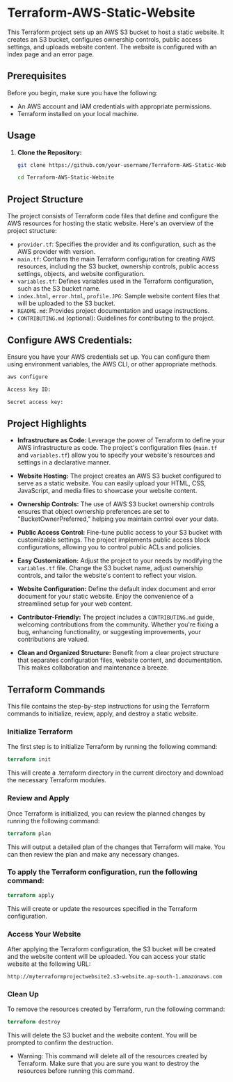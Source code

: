 # Terraform-AWS-Static-Website
This Terraform project sets up an AWS S3 bucket to host a static website. It creates an S3 bucket, configures ownership controls, public access settings, and uploads website content. The website is configured with an index page and an error page.

## Prerequisites

Before you begin, make sure you have the following:

- An AWS account and IAM credentials with appropriate permissions.
- Terraform installed on your local machine.

## Usage

1. **Clone the Repository:**

   ```bash
   git clone https://github.com/your-username/Terraform-AWS-Static-Website.git
   ```

   ```bash
   cd Terraform-AWS-Static-Website
   ```

   
## Project Structure

The project consists of Terraform code files that define and configure the AWS resources for hosting the static website. Here's an overview of the project structure:

- `provider.tf`: Specifies the provider and its configuration, such as the AWS provider with version.
- `main.tf`: Contains the main Terraform configuration for creating AWS resources, including the S3 bucket, ownership controls, public access settings, objects, and website configuration.
- `variables.tf`: Defines variables used in the Terraform configuration, such as the S3 bucket name.
- `index.html`, `error.html`, `profile.JPG`: Sample website content files that will be uploaded to the S3 bucket.
- `README.md`: Provides project documentation and usage instructions.
- `CONTRIBUTING.md` (optional): Guidelines for contributing to the project.



## Configure AWS Credentials: 
Ensure you have your AWS credentials set up. You can configure them using environment variables, the AWS CLI, or other appropriate methods.

```bash 
aws configure
```

```bash 
Access key ID:
```

```bash
Secret access key:
```


## Project Highlights

- **Infrastructure as Code:** Leverage the power of Terraform to define your AWS infrastructure as code. The project's configuration files (`main.tf` and `variables.tf`) allow you to specify your website's resources and settings in a declarative manner.

- **Website Hosting:** The project creates an AWS S3 bucket configured to serve as a static website. You can easily upload your HTML, CSS, JavaScript, and media files to showcase your website content.

- **Ownership Controls:** The use of AWS S3 bucket ownership controls ensures that object ownership preferences are set to "BucketOwnerPreferred," helping you maintain control over your data.

- **Public Access Control:** Fine-tune public access to your S3 bucket with customizable settings. The project implements public access block configurations, allowing you to control public ACLs and policies.

- **Easy Customization:** Adjust the project to your needs by modifying the `variables.tf` file. Change the S3 bucket name, adjust ownership controls, and tailor the website's content to reflect your vision.

- **Website Configuration:** Define the default index document and error document for your static website. Enjoy the convenience of a streamlined setup for your web content.

- **Contributor-Friendly:** The project includes a `CONTRIBUTING.md` guide, welcoming contributions from the community. Whether you're fixing a bug, enhancing functionality, or suggesting improvements, your contributions are valued.

- **Clean and Organized Structure:** Benefit from a clear project structure that separates configuration files, website content, and documentation. This makes collaboration and maintenance a breeze.



## Terraform Commands

This file contains the step-by-step instructions for using the Terraform commands to initialize, review, apply, and destroy a static website.

### Initialize Terraform
The first step is to initialize Terraform by running the following command:

```tf
terraform init
```

This will create a .terraform directory in the current directory and download the necessary Terraform modules.

### Review and Apply
Once Terraform is initialized, you can review the planned changes by running the following command:

```tf
terraform plan
````

This will output a detailed plan of the changes that Terraform will make. You can then review the plan and make any necessary changes.

### To apply the Terraform configuration, run the following command:

```tf
terraform apply
```

This will create or update the resources specified in the Terraform configuration.
### Access Your Website

After applying the Terraform configuration, the S3 bucket will be created and the website content will be uploaded. You can access your static website at the following URL:

```HTTP
http://myterraformprojectwebsite2.s3-website.ap-south-1.amazonaws.com
```

### Clean Up

To remove the resources created by Terraform, run the following command:

```tf
terraform destroy
```

This will delete the S3 bucket and the website content. You will be prompted to confirm the destruction.

- Warning: This command will delete all of the resources created by Terraform. Make sure that you are sure you want to destroy the resources before running this command.
